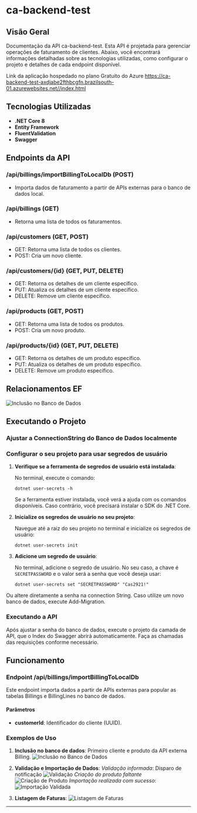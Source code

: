 # ca-backend-test

## Visão Geral

Documentação da API ca-backend-test. Esta API é projetada para gerenciar operações de faturamento de clientes. Abaixo, você encontrará informações detalhadas sobre as tecnologias utilizadas, como configurar o projeto e detalhes de cada endpoint disponível.

Link da aplicação hospedado no plano Gratuito do Azure
https://ca-backend-test-axdjabe2fthbcgfn.brazilsouth-01.azurewebsites.net//index.html

## Tecnologias Utilizadas

- **.NET Core 8**
- **Entity Framework**
- **FluentValidation**
- **Swagger**


## Endpoints da API

### /api/billings/importBillingToLocalDb (POST)
- Importa dados de faturamento a partir de APIs externas para o banco de dados local.

### /api/billings (GET)
- Retorna uma lista de todos os faturamentos.

### /api/customers (GET, POST)
- GET: Retorna uma lista de todos os clientes.
- POST: Cria um novo cliente.

### /api/customers/{id} (GET, PUT, DELETE)
- GET: Retorna os detalhes de um cliente específico.
- PUT: Atualiza os detalhes de um cliente específico.
- DELETE: Remove um cliente específico.

### /api/products (GET, POST)
- GET: Retorna uma lista de todos os produtos.
- POST: Cria um novo produto.

### /api/products/{id} (GET, PUT, DELETE)
- GET: Retorna os detalhes de um produto específico.
- PUT: Atualiza os detalhes de um produto específico.
- DELETE: Remove um produto específico.

## Relacionamentos EF
![Inclusão no Banco de Dados](images/relacionamento.png)

## Executando o Projeto

### Ajustar a ConnectionString do Banco de Dados localmente

### Configurar o seu projeto para usar segredos de usuário

1. **Verifique se a ferramenta de segredos de usuário está instalada**:

    No terminal, execute o comando:
    ```shell
    dotnet user-secrets -h
    ```

    Se a ferramenta estiver instalada, você verá a ajuda com os comandos disponíveis. Caso contrário, você precisará instalar o SDK do .NET Core.

2. **Inicialize os segredos de usuário no seu projeto**:

    Navegue até a raiz do seu projeto no terminal e inicialize os segredos de usuário:
    ```shell
    dotnet user-secrets init
    ```

3. **Adicione um segredo de usuário**:

    No terminal, adicione o segredo de usuário. No seu caso, a chave é `SECRETPASSWORD` e o valor será a senha que você deseja usar:
    ```shell
    dotnet user-secrets set "SECRETPASSWORD" "Cas2921!"
    ```

Ou altere diretamente a senha na connection String.
Caso utilize um novo banco de dados, execute Add-Migration.

### Executando a API

Após ajustar a senha do banco de dados, execute o projeto da camada de API, que o Index do Swagger abrirá automaticamente. Faça as chamadas das requisições conforme necessário.

## Funcionamento

### Endpoint /api/billings/importBillingToLocalDb

Este endpoint importa dados a partir de APIs externas para popular as tabelas Billings e BillingLines no banco de dados. 

#### Parâmetros
- **customerId**: Identificador do cliente (UUID).

### Exemplos de Uso

1. **Inclusão no banco de dados**: Primeiro cliente e produto da API externa Billing.
   ![Inclusão no Banco de Dados](images/1.png)

2. **Validação e Importação de Dados**:
   *Validação informada*: Disparo de notificação
   ![Validação](images/2.png)
   *Criação do produto faltante*
   ![Criação de Produto](images/criacaoProduto.png)
   *Importação realizada com sucesso*: 
   ![Importação Validada](images/validadoImport.png)

3. **Listagem de Faturas**: 
   ![Listagem de Faturas](images/getBillings.png)

---
